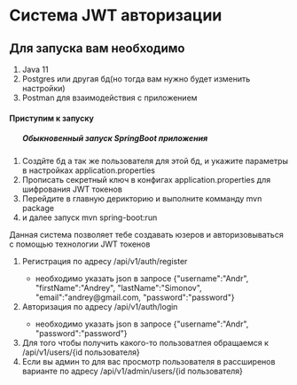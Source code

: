 <h1>Система JWT авторизации</h1>

<h2>Для запуска вам необходимо</h2>
<ol>
    <li>Java 11</li>
    <li>Postgres или другая бд(но тогда вам нужно будет изменить настройки)</li>
    <li>Postman для взаимодействия с приложением</li>
</ol>

<h4>Приступим к запуску</h4>
<ol>
    <h5>Обыкновенный запуск SpringBoot приложения</h5>
    <li>Создйте бд а так же пользователя для этой бд, и укажите параметры в настройках application.properties</li>
    <li>Прописать секретный ключ в конфигах application.properties для шифрования JWT токенов</li>
    <li>Перейдите в главную дерикторию и выполните комманду mvn package</li>
    <li>и далее запуск mvn spring-boot:run</li>
</ol>

<p>Данная система позволяет тебе создавать юзеров и авторизовываться с помощью технологии JWT токенов</p>

<ol>
    <li>Регистрация по адресу /api/v1/auth/register</li>
        <ul>
            <li>необходимо указать  json в запросе {"username":"Andr", "firstName":"Andrey", "lastName":"Simonov", "email":"andrey@gmail.com, "password":"password"}</li>
        </ul>
    <li>Авторизация по адресу /api/v1/auth/login </li>
        <ul>
            <li>необходимо указать  json в запросе {"username":"Andr", "password":"password"}</li>
        </ul>
    <li>Для того чтобы получить какого-то пользоватлея обращаемся к /api/v1/users/{id пользователя}</li>
    <li>Если вы админ то для вас просмотр пользователя в рассширенов варианте по адресу /api/v1/admin/users/{id пользователя}</li>
</ol>
